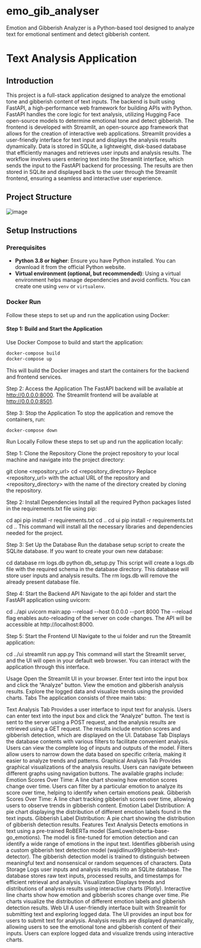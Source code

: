 # emo_gib_analyser
Emotion and Gibberish Analyzer is a Python-based tool designed to analyze text for emotional sentiment and detect gibberish content.

# Text Analysis Application

## Introduction
This project is a full-stack application designed to analyze the emotional tone and gibberish content of text inputs. The backend is built using FastAPI, a high-performance web framework for building APIs with Python. FastAPI handles the core logic for text analysis, utilizing Hugging Face open-source models to determine emotional tone and detect gibberish. The frontend is developed with Streamlit, an open-source app framework that allows for the creation of interactive web applications. Streamlit provides a user-friendly interface for text input and displays the analysis results dynamically. Data is stored in SQLite, a lightweight, disk-based database that efficiently manages and retrieves user inputs and analysis results. The workflow involves users entering text into the Streamlit interface, which sends the input to the FastAPI backend for processing. The results are then stored in SQLite and displayed back to the user through the Streamlit frontend, ensuring a seamless and interactive user experience.

## Project Structure
![image](https://github.com/user-attachments/assets/c225713a-f62a-4ffe-b71f-0dd26110c5ea)



## Setup Instructions

### Prerequisites
- **Python 3.8 or higher**: Ensure you have Python installed. You can download it from the official Python website.
- **Virtual environment (optional, but recommended)**: Using a virtual environment helps manage dependencies and avoid conflicts. You can create one using `venv` or `virtualenv`.

### Docker Run
Follow these steps to set up and run the application using Docker:

#### Step 1: Build and Start the Application
Use Docker Compose to build and start the application:
```bash
docker-compose build
docker-compose up
```

This will build the Docker images and start the containers for the backend and frontend services.

Step 2: Access the Application
The FastAPI backend will be available at http://0.0.0.0:8000.
The Streamlit frontend will be available at http://0.0.0.0:8501.

Step 3: Stop the Application
To stop the application and remove the containers, run:
```
docker-compose down
```
Run Locally
Follow these steps to set up and run the application locally:

Step 1: Clone the Repository
Clone the project repository to your local machine and navigate into the project directory:

git clone <repository_url>
cd <repository_directory>
Replace <repository_url> with the actual URL of the repository and <repository_directory> with the name of the directory created by cloning the repository.

Step 2: Install Dependencies
Install all the required Python packages listed in the requirements.txt file using pip:

cd api
pip install -r requirements.txt
cd ..
cd ui
pip install -r requirements.txt
cd ..
This command will install all the necessary libraries and dependencies needed for the project.

Step 3: Set Up the Database
Run the database setup script to create the SQLite database. If you want to create your own new database:

cd database
rm logs.db
python db_setup.py
This script will create a logs.db file with the required schema in the database directory. This database will store user inputs and analysis results. The rm logs.db will remove the already present database file.

Step 4: Start the Backend API
Navigate to the api folder and start the FastAPI application using uvicorn:

cd ../api
uvicorn main:app --reload --host 0.0.0.0 --port 8000
The --reload flag enables auto-reloading of the server on code changes. The API will be accessible at http://localhost:8000.

Step 5: Start the Frontend UI
Navigate to the ui folder and run the Streamlit application:

cd ../ui
streamlit run app.py
This command will start the Streamlit server, and the UI will open in your default web browser. You can interact with the application through this interface.

Usage
Open the Streamlit UI in your browser.
Enter text into the input box and click the “Analyze” button.
View the emotion and gibberish analysis results.
Explore the logged data and visualize trends using the provided charts.
Tabs
The application consists of three main tabs:

Text Analysis Tab
Provides a user interface to input text for analysis.
Users can enter text into the input box and click the “Analyze” button.
The text is sent to the server using a POST request, and the analysis results are retrieved using a GET request.
The results include emotion scores and gibberish detection, which are displayed on the UI.
Database Tab
Displays the database contents with various filters to facilitate convenient analysis.
Users can view the complete log of inputs and outputs of the model.
Filters allow users to narrow down the data based on specific criteria, making it easier to analyze trends and patterns.
Graphical Analysis Tab
Provides graphical visualizations of the analysis results.
Users can navigate between different graphs using navigation buttons.
The available graphs include:
Emotion Scores Over Time: A line chart showing how emotion scores change over time. Users can filter by a particular emotion to analyze its score over time, helping to identify when certain emotions peak.
Gibberish Scores Over Time: A line chart tracking gibberish scores over time, allowing users to observe trends in gibberish content.
Emotion Label Distribution: A pie chart displaying the distribution of different emotion labels found in the text inputs.
Gibberish Label Distribution: A pie chart showing the distribution of gibberish detection results.
Features
Text Analysis
Detects emotions in text using a pre-trained RoBERTa model (SamLowe/roberta-base-go_emotions).
The model is fine-tuned for emotion detection and can identify a wide range of emotions in the input text.
Identifies gibberish using a custom gibberish text detection model (wajidlinux99/gibberish-text-detector).
The gibberish detection model is trained to distinguish between meaningful text and nonsensical or random sequences of characters.
Data Storage
Logs user inputs and analysis results into an SQLite database.
The database stores raw text inputs, processed results, and timestamps for efficient retrieval and analysis.
Visualization
Displays trends and distributions of analysis results using interactive charts (Plotly).
Interactive line charts show how emotion and gibberish scores change over time.
Pie charts visualize the distribution of different emotion labels and gibberish detection results.
Web UI
A user-friendly interface built with Streamlit for submitting text and exploring logged data.
The UI provides an input box for users to submit text for analysis.
Analysis results are displayed dynamically, allowing users to see the emotional tone and gibberish content of their inputs.
Users can explore logged data and visualize trends using interactive charts.
